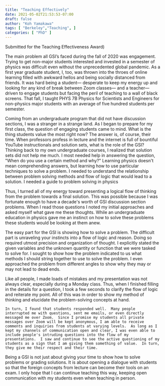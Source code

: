 ```yaml
---
title: "Teaching Effectively"
date: 2021-05-02T21:53:53-07:00
draft: false
author: "Koh Yamakawa"
tags: [ "Berkeley","Teaching", ]
categories: [ "PhD" ]
---
```

Submitted for the Teaching Effectiveness Award)

The main problem all GSI’s faced during the fall of 2020 was engagement.  Trying to get non-major students interested and invested in a semester of physics was difficult even without the unprecedented global pandemic.  As a first year graduate student, I, too, was thrown into the throes of online learning filled with awkward hellos and being socially distanced from friends.  It was hard being a student— desperate to keep my energy up and looking for any kind of break between Zoom classes— and a teacher— driven to engage students but facing the peril of teaching to a wall of black screens.  That fall, I taught PHYS 7B Physics for Scientists and Engineers for non-physics major students with an average of five hundred students per semester.  

Coming from an undergraduate program that did not have discussion sections, I was a stranger in a strange land.  As I began to prepare for my first class, the question of engaging students came to mind.  What is the thing students value the most right now? The answer is, of course, their time.  When professors profess in lecture and the internet is full of bountiful YouTube instructionals and solution sets, what is the role of the GSI?   Thinking back to my own undergraduate courses, I realized that solution sets did not help me much.  I most needed help in answering the question, "When do you use a certain method and why?" Learning physics doesn't mean comprehending answers, but learning how to use particular techniques to solve a problem.  I needed to understand the relationship between problem solving methods and flow of logic that would lead to a solution. I needed a guide to problem solving in physics 

Thus, I turned all of my energy toward presenting a logical flow of thinking from the problem towards a final solution.  This was possible because I was fortunate enough to have a decade's worth of GSI discussion section problems.  When I read those questions I noted my initial approaches and asked myself what gave me these thoughts.  While an undergraduate education in physics gave me an instinct on how to solve these problems these students would be looking at them anew.  

The easy part for the GSI is showing how to solve a problem.  The difficult part is unraveling your instincts into a flow of logic and reason.  Doing so required utmost precision and organization of thought.  I explicitly stated the given variables and the unknown quantity or function that we were tasked to solve for.  I sought to show how the problem indicated to us what methods I should string together to use to solve the problem.  I even approached the problem from different angles to show why they may or may not lead to dead ends.

Like all people, I made loads of mistakes and my presentation was not always clear, especially during a Monday class.  Thus, when I finished filling in the details for a question, I took a few seconds to clarify the flow of logic and reiterate my point.  All of this was in order to show my method of thinking and elucidate the problem-solving concepts at hand.

    In turn, I found that students responded well.  Many people interrupted me with questions, sent me emails, or even directly messaged me over Zoom.  Since I promise my students all private messages over Zoom will be kept anonymous, I am able to receive comments and inquiries from students at varying levels.  As long as I kept my channels of communication open and clear, I was even able to include people's intruding questions into the flow of my presentations.  I saw and continue to see the active questioning of my students as a sign that I am giving them something of value.  In turn, they give me their respect and their time.

Being a GSI is not just about giving your time to show how to solve problems or grading solutions.  It is about opening a dialogue with students so that the foreign concepts from lecture can become their tools on an exam.  I only hope that I can continue teaching this way, keeping open communication with my students even when teaching in person. 

